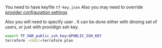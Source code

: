 
You need to have keyfile ``tf-key.json``
Also you may need to override [provider configuration settings](terraform/variables.tf)

Also you will need to specify user . It can be done either with dinoing set of users, or just with providign ssh key.

```sh
export TF_VAR_public_ssh_key=$PUBLIC_SSH_KEY
terraform -chdir=terraform plan
```
